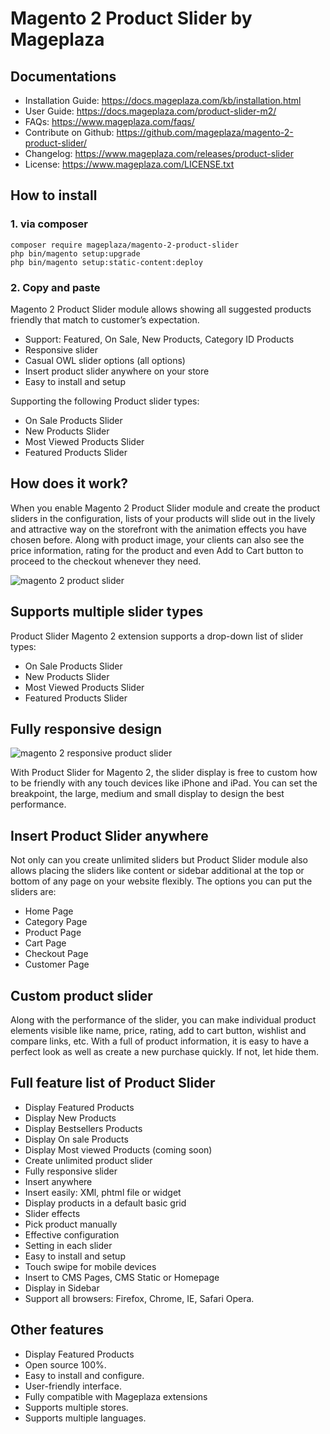 # Magento 2 Product Slider by Mageplaza

## Documentations

- Installation Guide: https://docs.mageplaza.com/kb/installation.html
- User Guide: https://docs.mageplaza.com/product-slider-m2/
- FAQs: https://www.mageplaza.com/faqs/
- Contribute on Github: https://github.com/mageplaza/magento-2-product-slider/
- Changelog: https://www.mageplaza.com/releases/product-slider
- License: https://www.mageplaza.com/LICENSE.txt

## How to install

### 1. via composer

```
composer require mageplaza/magento-2-product-slider
php bin/magento setup:upgrade
php bin/magento setup:static-content:deploy
```

### 2. Copy and paste

Magento 2 Product Slider module allows showing all suggested products friendly that match to customer’s expectation.

- Support: Featured, On Sale, New Products, Category ID Products
- Responsive slider
- Casual OWL slider options (all options)
- Insert product slider anywhere on your store
- Easy to install and setup

Supporting the following Product slider types:

- On Sale Products Slider
- New Products Slider
- Most Viewed Products Slider
- Featured Products Slider



## How does it work?

When you enable Magento 2 Product Slider module and create the product sliders in the configuration, lists of your products will slide out in the lively and attractive way on the storefront with the animation effects you have chosen before. Along with product image, your clients can also see the price information, rating for the product and even Add to Cart button to proceed to the checkout whenever they need.

![magento 2 product slider](https://www.mageplaza.com/assets/img/extensions-images/magento-2-product-slider/product-slider-effect.gif)

## Supports multiple slider types

Product Slider Magento 2 extension supports a drop-down list of slider types:

- On Sale Products Slider
- New Products Slider
- Most Viewed Products Slider
- Featured Products Slider

## Fully responsive design

![magento 2 responsive product slider](https://www.mageplaza.com/assets/img/extensions-images/magento-2-product-slider/responsive.jpg)

With Product Slider for Magento 2, the slider display is free to custom how to be friendly with any touch devices like iPhone and iPad. You can set the breakpoint, the large, medium and small display to design the best performance.


## Insert Product Slider anywhere

Not only can you create unlimited sliders but Product Slider module also allows placing the sliders like content or sidebar additional at the top or bottom of any page on your website flexibly. The options you can put the sliders are:

- Home Page
- Category Page
- Product Page
- Cart Page
- Checkout Page
- Customer Page


## Custom product slider

Along with the performance of the slider, you can make individual product elements visible like name, price, rating, add to cart button, wishlist and compare links, etc. With a full of product information, it is easy to have a perfect look as well as create a new purchase quickly. If not, let hide them.


## Full feature list of Product Slider

- Display Featured Products
- Display New Products
- Display Bestsellers Products
- Display On sale Products
- Display Most viewed Products (coming soon)
- Create unlimited product slider
- Fully responsive slider
- Insert anywhere
- Insert easily: XMl, phtml file or widget
- Display products in a default basic grid
- Slider effects
- Pick product manually
- Effective configuration
- Setting in each slider
- Easy to install and setup
- Touch swipe for mobile devices
- Insert to CMS Pages, CMS Static or Homepage
- Display in Sidebar
- Support all browsers: Firefox, Chrome, IE, Safari Opera.

## Other features

- Display Featured Products
- Open source 100%.
- Easy to install and configure.
- User-friendly interface.
- Fully compatible with Mageplaza extensions
- Supports multiple stores.
- Supports multiple languages.

